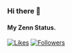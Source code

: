 ### Hi there 👋
#### My Zenn Status.
[![Likes](https://badgen.org/img/zenn/hagakun_dev/likes?style=flat)](https://zenn.dev/hagakun_dev)
[![Followers](https://badgen.org/img/zenn/hagakun_dev/followers?style=flat)](https://zenn.dev/hagakun_dev)  

<!-- #### Activity.
[![trophy](https://github-profile-trophy.vercel.app/?username=obutora)](https://github.com/ryo-ma/github-profile-trophy) -->

<!--
**obutora/obutora** is a ✨ _special_ ✨ repository because its `README.md` (this file) appears on your GitHub profile.

Here are some ideas to get you started:

- 🔭 I’m currently working on ...
- 🌱 I’m currently learning ...
- 👯 I’m looking to collaborate on ...
- 🤔 I’m looking for help with ...
- 💬 Ask me about ...
- 📫 How to reach me: ...
- 😄 Pronouns: ...
- ⚡ Fun fact: ...
-->
